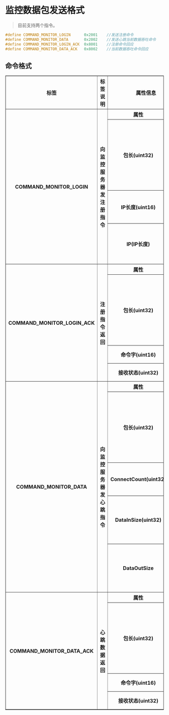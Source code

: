 # 监控数据包发送格式  
> 目前支持两个指令。  
```cpp
#define COMMAND_MONITOR_LOGIN      0x2001    //发送注册命令
#define COMMAND_MONITOR_DATA       0x2002    //发送心跳当前数据吞吐命令
#define COMMAND_MONITOR_LOGIN_ACK  0x8001    //注册命令回应
#define COMMAND_MONITOR_DATA_ACK   0x8002    //当前数据吞吐命令回应
```

## 命令格式   
<table width="100%" border="1" cellpadding="0" cellspacing="0">
        <tr>
            <th>标签</th>
			<th>标签说明</th>
            <th colspan="2">属性信息</th>
        </tr>
        <tr>
            <th rowspan="4">COMMAND_MONITOR_LOGIN</th>
            <th rowspan="4">向监控服务器发注册指令</th>
            <th>属性</th>
            <th>说明</th>
        </tr>
		<tr><th>包长(uint32)</th><th>数据包体的总长度，不包含包头长度</th></tr>
		<tr><th>IP长度(uint16)</th><th>当前服务器IP长度</th></tr>
		<tr><th>IP(IP长度)</th><th>当前服务器IP字符串</th></tr>
        <tr>
            <th rowspan="4">COMMAND_MONITOR_LOGIN_ACK</th>
            <th rowspan="4">注册指令返回</th>
            <th>属性</th>
            <th>说明</th>
        </tr>
		<tr><th>包长(uint32)</th><th>数据包体的总长度，不包含包头长度</th></tr>
		<tr><th>命令字(uint16)</th><th>命令字</th></tr>
		<tr><th>接收状态(uint32)</th><th>接收状态</th></tr>
        <tr>
            <th rowspan="5">COMMAND_MONITOR_DATA</th>
            <th rowspan="5">向监控服务器发心跳指令</th>
            <th>属性</th>
            <th>说明</th>
        </tr>
		<tr><th>包长(uint32)</th><th>数据包体的总长度，不包含包头长度</th></tr>
		<tr><th>ConnectCount(uint32)</th><th>当前服务器连接数</th></tr>
		<tr><th>DataInSize(uint32)</th><th>当前一分钟内流入字节数</th></tr>
		<tr><th>DataOutSize</th><th>当前一分钟内流出字节数</th></tr>
        <tr>
            <th rowspan="4">COMMAND_MONITOR_DATA_ACK</th>
            <th rowspan="4">心跳数据返回</th>
            <th>属性</th>
            <th>说明</th>
        </tr>
		<tr><th>包长(uint32)</th><th>数据包体的总长度，不包含包头长度</th></tr>
		<tr><th>命令字(uint16)</th><th>命令字</th></tr>
		<tr><th>接收状态(uint32)</th><th>接收状态</th></tr>
</table>